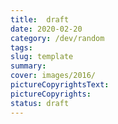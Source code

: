 ```yaml
---
title:  draft
date: 2020-02-20
category: /dev/random
tags: 
slug: template
summary: 
cover: images/2016/
pictureCopyrightsText:
pictureCopyrights: 
status: draft
---
```

